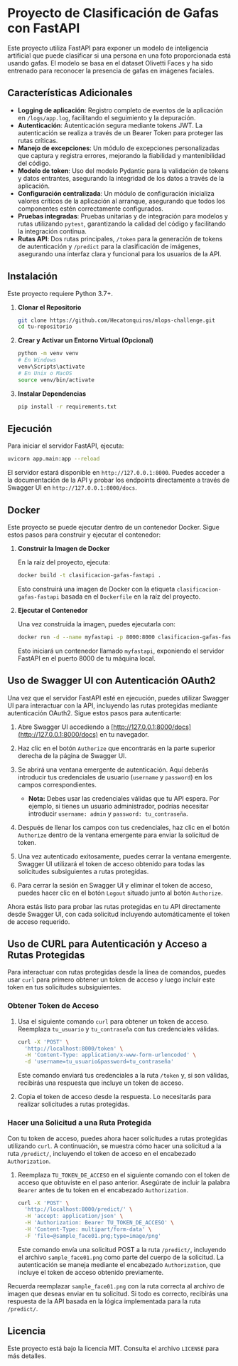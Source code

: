 
# Proyecto de Clasificación de Gafas con FastAPI

Este proyecto utiliza FastAPI para exponer un modelo de inteligencia artificial que puede clasificar si una persona en una foto proporcionada está usando gafas. El modelo se basa en el dataset Olivetti Faces y ha sido entrenado para reconocer la presencia de gafas en imágenes faciales.

## Características Adicionales

- **Logging de aplicación**: Registro completo de eventos de la aplicación en `/logs/app.log`, facilitando el seguimiento y la depuración.
- **Autenticación**: Autenticación segura mediante tokens JWT. La autenticación se realiza a través de un Bearer Token para proteger las rutas críticas.
- **Manejo de excepciones**: Un módulo de excepciones personalizadas que captura y registra errores, mejorando la fiabilidad y mantenibilidad del código.
- **Modelo de token**: Uso del modelo Pydantic para la validación de tokens y datos entrantes, asegurando la integridad de los datos a través de la aplicación.
- **Configuración centralizada**: Un módulo de configuración inicializa valores críticos de la aplicación al arranque, asegurando que todos los componentes estén correctamente configurados.
- **Pruebas integradas**: Pruebas unitarias y de integración para modelos y rutas utilizando `pytest`, garantizando la calidad del código y facilitando la integración continua.
- **Rutas API**: Dos rutas principales, `/token` para la generación de tokens de autenticación y `/predict` para la clasificación de imágenes, asegurando una interfaz clara y funcional para los usuarios de la API.

## Instalación

Este proyecto requiere Python 3.7+.

1. **Clonar el Repositorio**

   ```bash
   git clone https://github.com/Hecatonquiros/mlops-challenge.git
   cd tu-repositorio
   ```

2. **Crear y Activar un Entorno Virtual (Opcional)**

   ```bash
   python -m venv venv
   # En Windows
   venv\Scripts\activate
   # En Unix o MacOS
   source venv/bin/activate
   ```

3. **Instalar Dependencias**

   ```bash
   pip install -r requirements.txt
   ```

## Ejecución

Para iniciar el servidor FastAPI, ejecuta:

```bash
uvicorn app.main:app --reload
```

El servidor estará disponible en `http://127.0.0.1:8000`. Puedes acceder a la documentación de la API y probar los endpoints directamente a través de Swagger UI en `http://127.0.0.1:8000/docs`.

## Docker

Este proyecto se puede ejecutar dentro de un contenedor Docker. Sigue estos pasos para construir y ejecutar el contenedor:

1. **Construir la Imagen de Docker**

   En la raíz del proyecto, ejecuta:

   ```bash
   docker build -t clasificacion-gafas-fastapi .
   ```

   Esto construirá una imagen de Docker con la etiqueta `clasificacion-gafas-fastapi` basada en el `Dockerfile` en la raíz del proyecto.

2. **Ejecutar el Contenedor**

   Una vez construida la imagen, puedes ejecutarla con:

   ```bash
   docker run -d --name myfastapi -p 8000:8000 clasificacion-gafas-fastapi
   ```

   Esto iniciará un contenedor llamado `myfastapi`, exponiendo el servidor FastAPI en el puerto 8000 de tu máquina local.

## Uso de Swagger UI con Autenticación OAuth2

Una vez que el servidor FastAPI esté en ejecución, puedes utilizar Swagger UI para interactuar con la API, incluyendo las rutas protegidas mediante autenticación OAuth2. Sigue estos pasos para autenticarte:

1. Abre Swagger UI accediendo a [http://127.0.0.1:8000/docs](http://127.0.0.1:8000/docs) en tu navegador.

2. Haz clic en el botón `Authorize` que encontrarás en la parte superior derecha de la página de Swagger UI.

3. Se abrirá una ventana emergente de autenticación. Aquí deberás introducir tus credenciales de usuario (`username` y `password`) en los campos correspondientes.

    - **Nota:** Debes usar las credenciales válidas que tu API espera. Por ejemplo, si tienes un usuario administrador, podrías necesitar introducir `username: admin` y `password: tu_contraseña`.

4. Después de llenar los campos con tus credenciales, haz clic en el botón `Authorize` dentro de la ventana emergente para enviar la solicitud de token.

5. Una vez autenticado exitosamente, puedes cerrar la ventana emergente. Swagger UI utilizará el token de acceso obtenido para todas las solicitudes subsiguientes a rutas protegidas.

6. Para cerrar la sesión en Swagger UI y eliminar el token de acceso, puedes hacer clic en el botón `Logout` situado junto al botón `Authorize`.

Ahora estás listo para probar las rutas protegidas en tu API directamente desde Swagger UI, con cada solicitud incluyendo automáticamente el token de acceso requerido.

## Uso de CURL para Autenticación y Acceso a Rutas Protegidas

Para interactuar con rutas protegidas desde la línea de comandos, puedes usar `curl` para primero obtener un token de acceso y luego incluir este token en tus solicitudes subsiguientes.

### Obtener Token de Acceso

1. Usa el siguiente comando `curl` para obtener un token de acceso. Reemplaza `tu_usuario` y `tu_contraseña` con tus credenciales válidas.

    ```bash
    curl -X 'POST' \
      'http://localhost:8000/token' \
      -H 'Content-Type: application/x-www-form-urlencoded' \
      -d 'username=tu_usuario&password=tu_contraseña'
    ```

    Este comando enviará tus credenciales a la ruta `/token` y, si son válidas, recibirás una respuesta que incluye un token de acceso.

2. Copia el token de acceso desde la respuesta. Lo necesitarás para realizar solicitudes a rutas protegidas.

### Hacer una Solicitud a una Ruta Protegida

Con tu token de acceso, puedes ahora hacer solicitudes a rutas protegidas utilizando `curl`. A continuación, se muestra cómo hacer una solicitud a la ruta `/predict/`, incluyendo el token de acceso en el encabezado `Authorization`.

1. Reemplaza `TU_TOKEN_DE_ACCESO` en el siguiente comando con el token de acceso que obtuviste en el paso anterior. Asegúrate de incluir la palabra `Bearer` antes de tu token en el encabezado `Authorization`.

    ```bash
    curl -X 'POST' \
      'http://localhost:8000/predict/' \
      -H 'accept: application/json' \
      -H 'Authorization: Bearer TU_TOKEN_DE_ACCESO' \
      -H 'Content-Type: multipart/form-data' \
      -F 'file=@sample_face01.png;type=image/png'
    ```

    Este comando envía una solicitud POST a la ruta `/predict/`, incluyendo el archivo `sample_face01.png` como parte del cuerpo de la solicitud. La autenticación se maneja mediante el encabezado `Authorization`, que incluye el token de acceso obtenido previamente.

Recuerda reemplazar `sample_face01.png` con la ruta correcta al archivo de imagen que deseas enviar en tu solicitud. Si todo es correcto, recibirás una respuesta de la API basada en la lógica implementada para la ruta `/predict/`.

## Licencia

Este proyecto está bajo la licencia MIT. Consulta el archivo `LICENSE` para más detalles.
